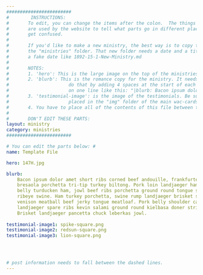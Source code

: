 ```yaml
---
########################
#        INSTRUCTIONS:
#       To edit, you can change the items after the colon.  The things before the colon, like "name" and "blurb"
#       are used by the website to tell what parts go in different places.  If you change that, the website will
#       get confused.  
# 
#       If you'd like to make a new ministry, the best way is to copy the contents of this file and add it to a new file in 
#       the "ministries" folder. That new folder needs a date and a title.  The date isn't important, so you can just put in 
#       a fake date like 1892-15-1-New-Ministry.md
# 
#       NOTES:
#       1. 'hero': This is the large image on the top of the ministries page.  
#       2. 'blurb': This is the romance copy for the ministry. It needs to be indented once below the tag 'blurb:'  You can do
#                      do that by adding 4 spaces at the start of each new line.  Another way to do it is simply add the whole blurb
#                      on one line like this: "|blurb: Bacon ipsum dolor amet short ribs corned beef andouille, frankfurter chuck...etc."
#       3. 'testimonial-image': is the image of the testimonials. Be sure that it the file name of the image AND that the file is
#                      placed in the "img" folder of the main wac-cards directory.
#       4. You have to place all of the contents of this file between the --- marks.  Anything outside of it won't be recognized.
# 
#       DON'T EDIT THESE PARTS:
layout: ministry
category: ministries
########################

# You can edit the parts below: #
name: Template File

hero: 147H.jpg

blurb: 
    Bacon ipsum dolor amet short ribs corned beef andouille, frankfurter chuck 
    bresaola porchetta tri-tip turkey biltong. Pork loin landjaeger ham hock pork
    belly turducken ham, jowl beef ribs porchetta ground round tongue shoulder 
    ribeye swine. Ham turkey porchetta, swine rump landjaeger brisket short ribs 
    venison meatball beef jerky tongue meatloaf. Pork belly shoulder capicola, 
    landjaeger spare ribs kevin salami ground round kielbasa doner strip steak. 
    Brisket landjaeger pancetta chuck leberkas jowl.
    
testimonial-image1: spike-square.png
testimonial-image2: redsun-square.png
testimonial-image3: lion-square.png
  



# post information needs to fall between the dashed lines.    
---
```


